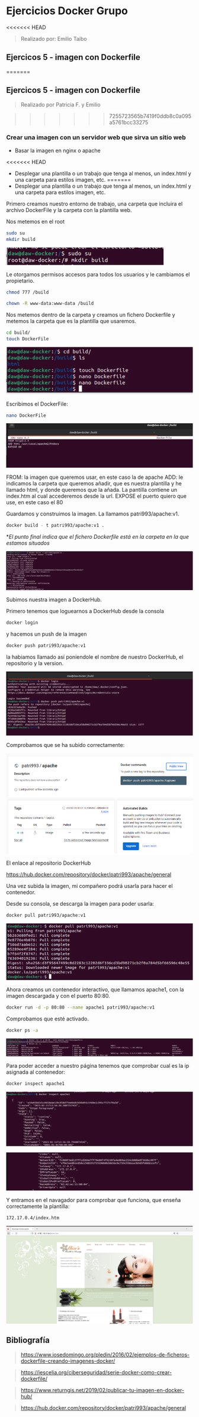 # Ejercicios Docker Grupo
<<<<<<< HEAD
> Realizado por: Emilio Taibo

## Ejercicos 5 - imagen con Dockerfile

=======

## Ejercicos 5 - imagen con Dockerfile

> Realizado por Patricia F. y Emilio

>>>>>>> 7255723565b7419f0ddb8c0a095a5761bcc33275
### Crear una imagen con un servidor web que sirva un sitio web

- Basar la imagen en nginx o apache

<<<<<<< HEAD
- Desplegar una plantilla o un trabajo que tenga al menos, un index.html y una carpeta para estilos imagen, etc.
=======
- Desplegar una plantilla o un trabajo que tenga al menos, un index.html y una carpeta para estilos imagen, etc.

Primero creamos nuestro entorno de trabajo, una carpeta que incluira el archivo DockerFile y la carpeta con la plantilla web.

Nos metemos en el root

```bash 
sudo su
mkdir build
```

![](assets/crearcarpeta.png)

Le otorgamos permisos accesos para todos los usuarios y le cambiamos el propietario.

```bash 
chmod 777 /build
``` 

```bash
chown -R www-data:www-data /build
```

Nos metemos dentro de la carpeta y creamos un fichero Dockerfile y metemos la carpeta que es la plantilla que usaremos.

```bash
cd build/
touch DockerFile
``` 

![](assets/creardockerfile.png)

Escribimos el DockerFile:

```bash
nano DockerFile
```

![](assets/dockerfile.png)

FROM: la imagen que queremos usar, en este caso la de apache 
ADD: le indicamos la carpeta que queremos añadir, que es nuestra plantilla y he llamado html, y donde queremos que la añada. La pantilla contiene un index.htm al cual accederemos desde la url.
EXPOSE el puerto quiero que use, en este caso el 80

Guardamos y construimos la imagen. La llamamos patri993/apache:v1.

```bash
docker build - t patri993/apache:v1 .
```
**El punto final indica que el fichero Dockerfile está en la carpeta en la que estamos situados*

![](assets/crearimagen.png)

Subimos nuestra imagen a DockerHub.

Primero tenemos que loguearnos a DockerHub desde la consola

```bash 
docker login
```
y hacemos un push de la imagen

```bash
docker push patri993/apache:v1
```

la habiamos llamado así poniendole el nombre de nuestro DockerHub, el repositorio y la version.

![](assets/subirimagen.png)

Comprobamos que se ha subido correctamente:

![](assets/dockerhub.png)

El enlace al repositorio DockerHub

https://hub.docker.com/repository/docker/patri993/apache/general

Una vez subida la imagen, mi compañero podrá usarla para hacer el contenedor.

Desde su consola, se descarga la imagen para poder usarla: 

```bash
docker pull patri993/apache:v1
```

![](assets/descargarimagen.PNG)

Ahora creamos un contenedor interactivo, que llamamos apache1, con la imagen descargada y con el puerto 80:80. 

```bash
docker run -d -p 80:80 --name apache1 patri993/apache:v1
```

Comprobamos que esté activado.

```bash
docker ps -a
```

![](assets/crearcontenedor.png)

Para poder acceder a nuestro página tenemos que comprobar cual es la ip asignada al contenedor:

```bash
docker inspect apache1
```
![](assets/inspectcont.png)

![](assets/ipcont.png)

Y entramos en el navagador para comprobar que funciona, que enseña correctamente la plantilla:

```bash
172.17.0.4/index.htm
```
![](assets/web.png)


## Bibliografía

> https://www.josedomingo.org/pledin/2016/02/ejemplos-de-ficheros-dockerfile-creando-imagenes-docker/

> https://iescelia.org/ciberseguridad/serie-docker-como-crear-dockerfile/

> https://www.returngis.net/2019/02/publicar-tu-imagen-en-docker-hub/

> https://hub.docker.com/repository/docker/patri993/apache/general

